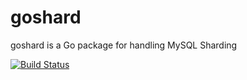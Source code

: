 # goshard
goshard is a Go package for handling MySQL Sharding

[![Build Status](https://travis-ci.org/vinod4006/goshard.svg?branch=master)](https://travis-ci.org/vinod4006/goshard)
